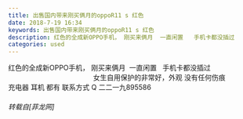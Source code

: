 ```yaml
---
title: 出售国内带来刚买俩月的oppoR11 s 红色
date: 2018-7-19 16:34
keywords: 出售国内带来刚买俩月的oppoR11 s 红色
description: 红色的全成新OPPO手机， 刚买来俩月  一直闲置   手机卡都没插过                                                                   女生自用保护的非常好，外观 没有任何伤痕充电器 耳机 都有 联系方式 Q 二二一九895586
categories: used
---
```

<td class="t_f" id="postmessage_1529318">

红色的全成新OPPO手机， 刚买来俩月  一直闲置   手机卡都没插过                                                                   女生自用保护的非常好，外观 没有任何伤痕<br/>
充电器 耳机 都有 联系方式 Q 二二一九895586</td>
###### 转载自[菲龙网]